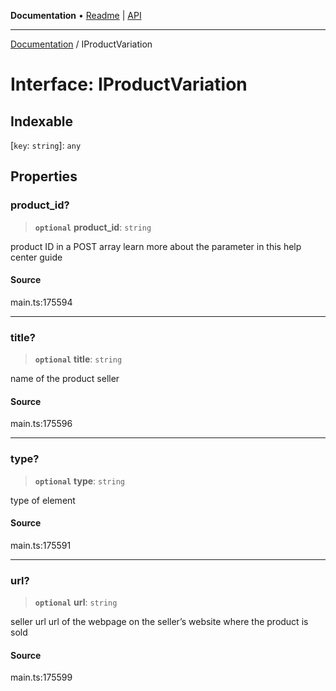 **Documentation** • [Readme](../README.md) \| [API](../globals.md)

***

[Documentation](../README.md) / IProductVariation

# Interface: IProductVariation

## Indexable

 \[`key`: `string`\]: `any`

## Properties

### product\_id?

> **`optional`** **product\_id**: `string`

product ID in a POST array
learn more about the parameter in this help center guide

#### Source

main.ts:175594

***

### title?

> **`optional`** **title**: `string`

name of the product seller

#### Source

main.ts:175596

***

### type?

> **`optional`** **type**: `string`

type of element

#### Source

main.ts:175591

***

### url?

> **`optional`** **url**: `string`

seller url
url of the webpage on the seller’s website where the product is sold

#### Source

main.ts:175599
